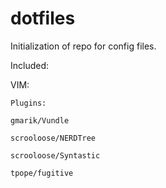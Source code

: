 # dotfiles
Initialization of repo for config files.

Included:

VIM:

	Plugins:

	gmarik/Vundle

	scrooloose/NERDTree

	scrooloose/Syntastic

	tpope/fugitive 
